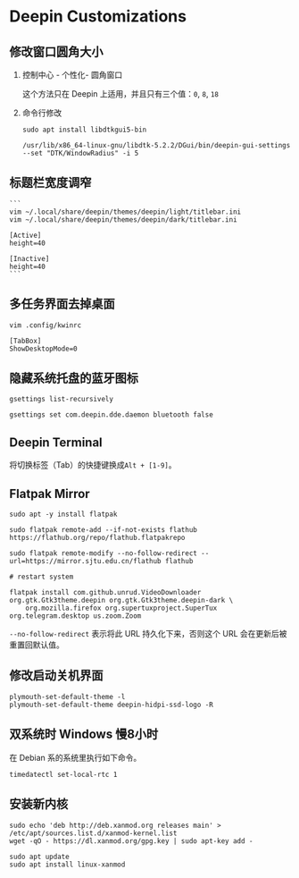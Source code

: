 # Deepin Customizations

## 修改窗口圆角大小

1. 控制中心 - 个性化- 圆角窗口

    这个方法只在 Deepin 上适用，并且只有三个值：`0`, `8`, `18`

2. 命令行修改

    ```
    sudo apt install libdtkgui5-bin

    /usr/lib/x86_64-linux-gnu/libdtk-5.2.2/DGui/bin/deepin-gui-settings --set "DTK/WindowRadius" -i 5
    ```

## 标题栏宽度调窄

    ```
    vim ~/.local/share/deepin/themes/deepin/light/titlebar.ini
    vim ~/.local/share/deepin/themes/deepin/dark/titlebar.ini

    [Active]
    height=40

    [Inactive]
    height=40
    ```

## 多任务界面去掉桌面

```
vim .config/kwinrc

[TabBox]
ShowDesktopMode=0
```

## 隐藏系统托盘的蓝牙图标

```
gsettings list-recursively

gsettings set com.deepin.dde.daemon bluetooth false
```

## Deepin Terminal

将切换标签（Tab）的快捷键换成`Alt + [1-9]`。

## Flatpak Mirror

```
sudo apt -y install flatpak

sudo flatpak remote-add --if-not-exists flathub https://flathub.org/repo/flathub.flatpakrepo

sudo flatpak remote-modify --no-follow-redirect --url=https://mirror.sjtu.edu.cn/flathub flathub

# restart system

flatpak install com.github.unrud.VideoDownloader org.gtk.Gtk3theme.deepin org.gtk.Gtk3theme.deepin-dark \
    org.mozilla.firefox org.supertuxproject.SuperTux org.telegram.desktop us.zoom.Zoom
```

`--no-follow-redirect` 表示将此 URL 持久化下来，否则这个 URL 会在更新后被重置回默认值。

## 修改启动关机界面

```
plymouth-set-default-theme -l
plymouth-set-default-theme deepin-hidpi-ssd-logo -R
```

## 双系统时 Windows 慢8小时

在 Debian 系的系统里执行如下命令。

```
timedatectl set-local-rtc 1
```

## 安装新内核

```
sudo echo 'deb http://deb.xanmod.org releases main' > /etc/apt/sources.list.d/xanmod-kernel.list
wget -qO - https://dl.xanmod.org/gpg.key | sudo apt-key add -

sudo apt update
sudo apt install linux-xanmod
```
